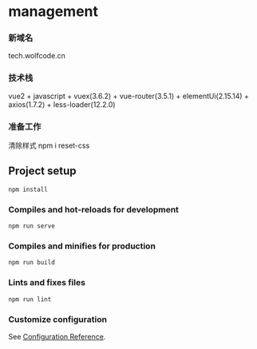 # management

### 新域名
tech.wolfcode.cn

### 技术栈
vue2 + javascript + vuex(3.6.2) + vue-router(3.5.1) + elementUi(2.15.14) + axios(1.7.2) + less-loader(12.2.0)

### 准备工作
清除样式
npm i reset-css
## Project setup
```
npm install
```

### Compiles and hot-reloads for development
```
npm run serve
```

### Compiles and minifies for production
```
npm run build
```

### Lints and fixes files
```
npm run lint
```

### Customize configuration
See [Configuration Reference](https://cli.vuejs.org/config/).
